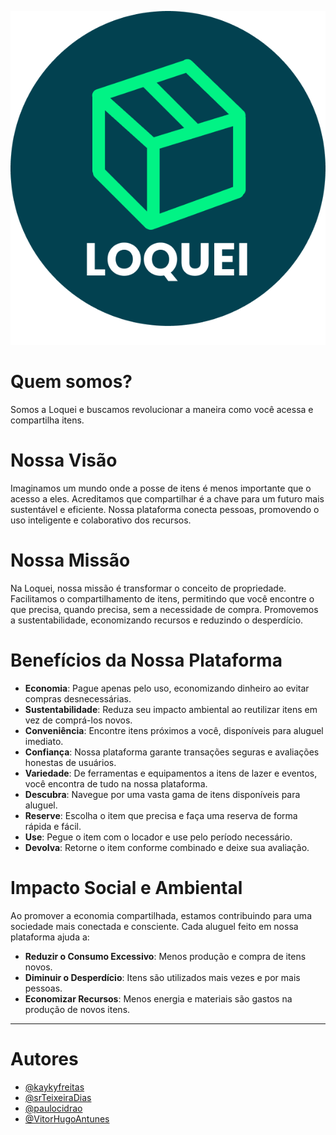 ![Logo Loquei](https://github.com/Loquei/.github/blob/main/profile/logo-loquei.png)

# Quem somos?

Somos a Loquei e buscamos revolucionar a maneira como você acessa e compartilha itens.

# Nossa Visão

Imaginamos um mundo onde a posse de itens é menos importante que o acesso a eles. Acreditamos que compartilhar é a chave para um futuro mais sustentável e eficiente. Nossa plataforma conecta pessoas, promovendo o uso inteligente e colaborativo dos recursos.

# Nossa Missão

Na Loquei, nossa missão é transformar o conceito de propriedade. Facilitamos o compartilhamento de itens, permitindo que você encontre o que precisa, quando precisa, sem a necessidade de compra. Promovemos a sustentabilidade, economizando recursos e reduzindo o desperdício.

# Benefícios da Nossa Plataforma

- **Economia**: Pague apenas pelo uso, economizando dinheiro ao evitar compras desnecessárias.
- **Sustentabilidade**: Reduza seu impacto ambiental ao reutilizar itens em vez de comprá-los novos.
- **Conveniência**: Encontre itens próximos a você, disponíveis para aluguel imediato.
- **Confiança**: Nossa plataforma garante transações seguras e avaliações honestas de usuários.
- **Variedade**: De ferramentas e equipamentos a itens de lazer e eventos, você encontra de tudo na nossa plataforma.
- **Descubra**: Navegue por uma vasta gama de itens disponíveis para aluguel.
- **Reserve**: Escolha o item que precisa e faça uma reserva de forma rápida e fácil.
- **Use**: Pegue o item com o locador e use pelo período necessário.
- **Devolva**: Retorne o item conforme combinado e deixe sua avaliação.

# Impacto Social e Ambiental

Ao promover a economia compartilhada, estamos contribuindo para uma sociedade mais conectada e consciente. Cada aluguel feito em nossa plataforma ajuda a:

- **Reduzir o Consumo Excessivo**: Menos produção e compra de itens novos.
- **Diminuir o Desperdício**: Itens são utilizados mais vezes e por mais pessoas.
- **Economizar Recursos**: Menos energia e materiais são gastos na produção de novos itens.

---

# Autores

- [@kaykyfreitas](https://www.github.com/kaykyfreitas)
- [@srTeixeiraDias](https://www.github.com/srTeixeiraDias)
- [@paulocidrao](https://www.github.com/paulocidrao)
- [@VitorHugoAntunes](https://www.github.com/VitorHugoAntunes)
